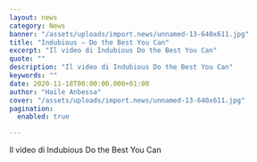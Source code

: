 ```yaml
---
layout: news
category: News
banner: "/assets/uploads/import.news/unnamed-13-640x611.jpg"
title: "Indubious – Do the Best You Can"
excerpt: "Il video di Indubious Do the Best You Can"
quote: ""
description: "Il video di Indubious Do the Best You Can"
keywords: ""
date: 2020-11-18T00:00:00.000+01:00
author: "Haile Anbessa"
cover: "/assets/uploads/import.news/unnamed-13-640x611.jpg"
pagination:
  enabled: true

---
```


Il video di Indubious Do the Best You Can